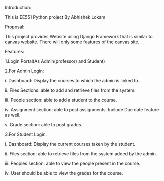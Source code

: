 Introduction:

This is EE551 Python project By Abhishek Lokam

Proposal:

This project provides Website using Django Framework that is similar to canvas website. There will only some features of the
canvas site.

Features:

1.Login Portal(As Admin(professor) and Student)

2.For Admin Login:

i. Dashboard: Display the courses to which the admin is linked to.

ii. Files Sections: able to add and retrieve files from the system.

iii. People section: able to add a student to the course.

iv. Assignment section: able to post assignments. Include Due date
feature as well.

v. Grade section: able to post grades. 

3.For Student Login:

i. Dashboard: Display the current courses taken by the student.

ii. Files section: able to retrieve files from the system added by the
admin.

iii. Peoples section: able to view the people present in the course.

iv. User should be able to view the grades for the course.

